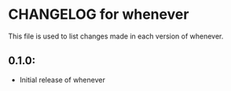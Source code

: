 # CHANGELOG for whenever

This file is used to list changes made in each version of whenever.

## 0.1.0:

* Initial release of whenever
